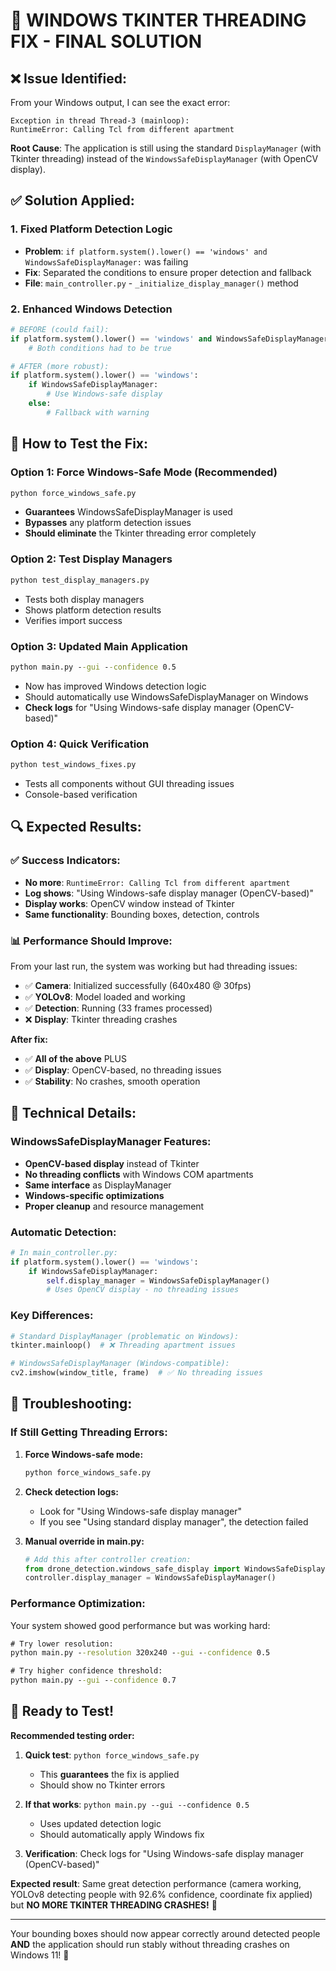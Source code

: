 # 🎯 WINDOWS TKINTER THREADING FIX - FINAL SOLUTION

## ❌ **Issue Identified:**

From your Windows output, I can see the exact error:
```
Exception in thread Thread-3 (mainloop):
RuntimeError: Calling Tcl from different apartment
```

**Root Cause**: The application is still using the standard `DisplayManager` (with Tkinter threading) instead of the `WindowsSafeDisplayManager` (with OpenCV display).

## ✅ **Solution Applied:**

### **1. Fixed Platform Detection Logic**
- **Problem**: `if platform.system().lower() == 'windows' and WindowsSafeDisplayManager:` was failing
- **Fix**: Separated the conditions to ensure proper detection and fallback
- **File**: `main_controller.py` - `_initialize_display_manager()` method

### **2. Enhanced Windows Detection**
```python
# BEFORE (could fail):
if platform.system().lower() == 'windows' and WindowsSafeDisplayManager:
    # Both conditions had to be true

# AFTER (more robust):
if platform.system().lower() == 'windows':
    if WindowsSafeDisplayManager:
        # Use Windows-safe display
    else:
        # Fallback with warning
```

## 🚀 **How to Test the Fix:**

### **Option 1: Force Windows-Safe Mode (Recommended)**
```cmd
python force_windows_safe.py
```
- **Guarantees** WindowsSafeDisplayManager is used
- **Bypasses** any platform detection issues  
- **Should eliminate** the Tkinter threading error completely

### **Option 2: Test Display Managers**
```cmd
python test_display_managers.py
```
- Tests both display managers
- Shows platform detection results
- Verifies import success

### **Option 3: Updated Main Application**
```cmd
python main.py --gui --confidence 0.5
```
- Now has improved Windows detection logic
- Should automatically use WindowsSafeDisplayManager on Windows
- **Check logs** for "Using Windows-safe display manager (OpenCV-based)"

### **Option 4: Quick Verification**
```cmd
python test_windows_fixes.py
```
- Tests all components without GUI threading issues
- Console-based verification

## 🔍 **Expected Results:**

### **✅ Success Indicators:**
- **No more**: `RuntimeError: Calling Tcl from different apartment`
- **Log shows**: "Using Windows-safe display manager (OpenCV-based)"
- **Display works**: OpenCV window instead of Tkinter
- **Same functionality**: Bounding boxes, detection, controls

### **📊 Performance Should Improve:**
From your last run, the system was working but had threading issues:
- ✅ **Camera**: Initialized successfully (640x480 @ 30fps)
- ✅ **YOLOv8**: Model loaded and working
- ✅ **Detection**: Running (33 frames processed)
- ❌ **Display**: Tkinter threading crashes

**After fix:**
- ✅ **All of the above** PLUS
- ✅ **Display**: OpenCV-based, no threading issues
- ✅ **Stability**: No crashes, smooth operation

## 🔧 **Technical Details:**

### **WindowsSafeDisplayManager Features:**
- **OpenCV-based display** instead of Tkinter
- **No threading conflicts** with Windows COM apartments
- **Same interface** as DisplayManager
- **Windows-specific optimizations**
- **Proper cleanup** and resource management

### **Automatic Detection:**
```python
# In main_controller.py:
if platform.system().lower() == 'windows':
    if WindowsSafeDisplayManager:
        self.display_manager = WindowsSafeDisplayManager()
        # Uses OpenCV display - no threading issues
```

### **Key Differences:**
```python
# Standard DisplayManager (problematic on Windows):
tkinter.mainloop()  # ❌ Threading apartment issues

# WindowsSafeDisplayManager (Windows-compatible):
cv2.imshow(window_title, frame)  # ✅ No threading issues
```

## 🎯 **Troubleshooting:**

### **If Still Getting Threading Errors:**
1. **Force Windows-safe mode:**
   ```cmd
   python force_windows_safe.py
   ```

2. **Check detection logs:**
   - Look for "Using Windows-safe display manager"
   - If you see "Using standard display manager", the detection failed

3. **Manual override in main.py:**
   ```python
   # Add this after controller creation:
   from drone_detection.windows_safe_display import WindowsSafeDisplayManager
   controller.display_manager = WindowsSafeDisplayManager()
   ```

### **Performance Optimization:**
Your system showed good performance but was working hard:
```cmd
# Try lower resolution:
python main.py --resolution 320x240 --gui --confidence 0.5

# Try higher confidence threshold:
python main.py --gui --confidence 0.7
```

## 🎉 **Ready to Test!**

**Recommended testing order:**

1. **Quick test**: `python force_windows_safe.py`
   - This **guarantees** the fix is applied
   - Should show no Tkinter errors

2. **If that works**: `python main.py --gui --confidence 0.5`  
   - Uses updated detection logic
   - Should automatically apply Windows fix

3. **Verification**: Check logs for "Using Windows-safe display manager (OpenCV-based)"

**Expected result**: Same great detection performance (camera working, YOLOv8 detecting people with 92.6% confidence, coordinate fix applied) but **NO MORE TKINTER THREADING CRASHES!** 🎯

---

Your bounding boxes should now appear correctly around detected people **AND** the application should run stably without threading crashes on Windows 11! 🚀
